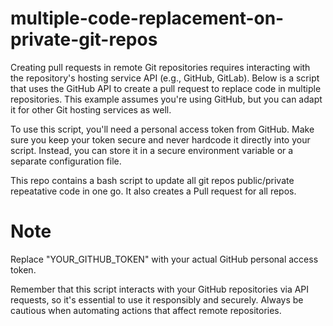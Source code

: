 # multiple-code-replacement-on-private-git-repos
Creating pull requests in remote Git repositories requires interacting with the repository's hosting service API (e.g., GitHub, GitLab). Below is a script that uses the GitHub API to create a pull request to replace code in multiple repositories. This example assumes you're using GitHub, but you can adapt it for other Git hosting services as well.

To use this script, you'll need a personal access token from GitHub. Make sure you keep your token secure and never hardcode it directly into your script. Instead, you can store it in a secure environment variable or a separate configuration file.


This repo contains a bash script to update all git repos public/private repeatative code in one go. It also creates a Pull request for all repos.

# Note
Replace "YOUR_GITHUB_TOKEN" with your actual GitHub personal access token.

Remember that this script interacts with your GitHub repositories via API requests, so it's essential to use it responsibly and securely. Always be cautious when automating actions that affect remote repositories.


